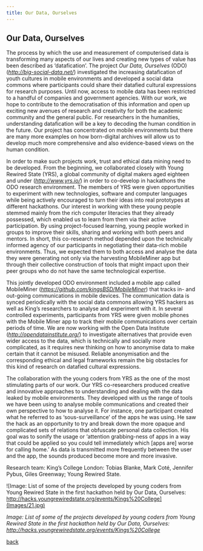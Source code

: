 ```yaml
---
title: Our Data, Ourselves
---
```


## Our Data, Ourselves

The process by which the use and measurement of computerised data is transforming many aspects of our lives and creating new types of value has been described as ‘datafication’. The project _Our Data, Ourselves_ (ODO) (*http://big-social-data.net/*) investigated the increasing datafication of youth cultures in mobile environments and developed a social data commons where participants could share their datafied cultural expressions for research purposes. Until now, access to mobile data has been restricted to a handful of companies and government agencies. With our work, we hope to contribute to the democratisation of this information and open up exciting new avenues of research and creativity for both the academic community and the general public. For researchers in the humanities, understanding datafication will be a key to decoding the human condition in the future. Our project has concentrated on mobile environments but there are many more examples on how born-digital archives will allow us to develop much more comprehensive and also evidence-based views on the human condition.

In order to make such projects work, trust and ethical data mining need to be developed. From the beginning, we collaborated closely with Young Rewired State (YRS), a global community of digital makers aged eighteen and under (*http://www.yrs.io/*) in order to co-develop in hackathons the ODO research environment. The members of YRS were given opportunities to experiment with new technologies, software and computer languages while being actively encouraged to turn their ideas into real prototypes at different hackathons. Our interest in working with these young people stemmed mainly from the rich computer literacies that they already possessed, which enabled us to learn from them via their active participation. By using project-focused learning, young people worked in groups to improve their skills, sharing and working with both peers and mentors. In short, this co-research method depended upon the technically informed agency of our participants in negotiating their data-rich mobile environments. Thus, we expected them to both access and analyse the data they were generating not only via the harvesting MobileMiner app but through their collective construction of tools that might impact upon their peer groups who do not have the same technological expertise.  

This jointly developed ODO environment included a mobile app called MobileMiner (*https://github.com/kingsBSD/MobileMiner*) that tracks in- and out-going communications in mobile devices. The communication data is synced periodically with the social data commons allowing YRS hackers as well as King’s researchers to analyse and experiment with it. In several controlled experiments, participants from YRS were given mobile phones with the Mobile Miner app to track their mobile communications over certain periods of time. We are now working with the Open Data Institute (*http://opendatainstitute.org/*) to investigate alternatives that provide even wider access to the data, which is technically and socially more complicated, as it requires new thinking on how to anonymise data to make certain that it cannot be misused. Reliable anonymisation and the corresponding ethical and legal frameworks remain the big obstacles for this kind of research on datafied cultural expressions.

The collaboration with the young coders from YRS as the one of the most stimulating parts of our work. Our YRS co-researchers produced creative and innovative approaches to understanding and dealing with the data leaked by mobile environments. They developed with us the range of tools we have been using to analyse mobile communications and created their own perspective to how to analyse it. For instance, one participant created what he referred to as ‘sous-surveillance’ of the apps he was using. He saw the hack as an opportunity to try and break down the more opaque and complicated sets of relations that obfuscate personal data collection. His goal was to sonify the usage or ‘attention grabbing-ness of apps in a way that could be applied so you could tell immediately which [apps are] worse for calling home.’ As data is transmitted more frequently between the user and the app, the sounds produced become more and more invasive.

Research team: King’s College London: Tobias Blanke, Mark Coté, Jennifer Pybus, Giles Greenway; Young Rewired State.

![Image: List of some of the projects developed by young coders from Young Rewired State in the first hackathon held by Our Data, Ourselves: http://hacks.youngrewiredstate.org/events/Kings%20College](Images/21.jpg)

_Image: List of some of the projects developed by young coders from Young Rewired State in the first hackathon held by Our Data, Ourselves: http://hacks.youngrewiredstate.org/events/Kings%20College_

[back](../)